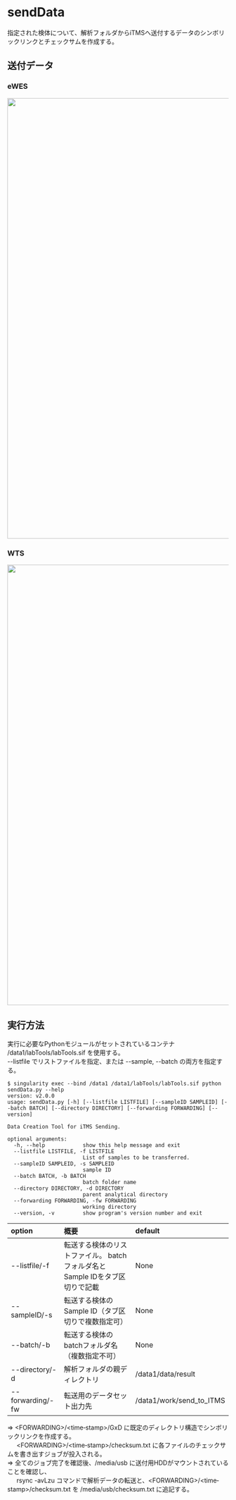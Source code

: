 # sendData
指定された検体について、解析フォルダからiTMSへ送付するデータのシンボリックリンクとチェックサムを作成する。
## 送付データ
### **eWES**
<img src="https://github.com/user-attachments/assets/89825ab3-bb84-4ddb-a4a7-669743ae3881" width="1000">

### **WTS**
<img src="https://github.com/user-attachments/assets/3fdde1cf-4436-4f6e-aca4-f5c8cdf43446" width="1000">

## 実行方法
実行に必要なPythonモジュールがセットされているコンテナ /data1/labTools/labTools.sif を使用する。\
--listfile でリストファイルを指定、または --sample, --batch の両方を指定する。
```
$ singularity exec --bind /data1 /data1/labTools/labTools.sif python sendData.py --help
version: v2.0.0
usage: sendData.py [-h] [--listfile LISTFILE] [--sampleID SAMPLEID] [--batch BATCH] [--directory DIRECTORY] [--forwarding FORWARDING] [--version]

Data Creation Tool for iTMS Sending.

optional arguments:
  -h, --help            show this help message and exit
  --listfile LISTFILE, -f LISTFILE
                        List of samples to be transferred.
  --sampleID SAMPLEID, -s SAMPLEID
                        sample ID
  --batch BATCH, -b BATCH
                        batch folder name
  --directory DIRECTORY, -d DIRECTORY
                        parent analytical directory
  --forwarding FORWARDING, -fw FORWARDING
                        working directory
  --version, -v         show program's version number and exit
```
| option          | 概要                                            |default            |
|:----------------|:------------------------------------------------|:------------------|
|--listfile/-f    |転送する検体のリストファイル。 batchフォルダ名とSample IDをタブ区切りで記載 |None |
|--sampleID/-s    |転送する検体のSample ID（タブ区切りで複数指定可）|None               |
|--batch/-b       |転送する検体のbatchフォルダ名（複数指定不可）    |None               |
|--directory/-d   |解析フォルダの親ディレクトリ                     |/data1/data/result |
|--forwarding/-fw |転送用のデータセット出力先                 |/data1/work/send_to_ITMS |

⇒ \<FORWARDING>/<time‐stamp>/GxD に既定のディレクトリ構造でシンボリックリンクを作成する。\
&ensp;&ensp;&ensp;\<FORWARDING>/<time‐stamp>/checksum.txt に各ファイルのチェックサムを書き出すジョブが投入される。\
⇒ 全てのジョブ完了を確認後、/media/usb に送付用HDDがマウントされていることを確認し、\
&ensp;&ensp;&ensp;rsync -avLzu コマンドで解析データの転送と、\<FORWARDING>/<time‐stamp>/checksum.txt を /media/usb/checksum.txt に追記する。
